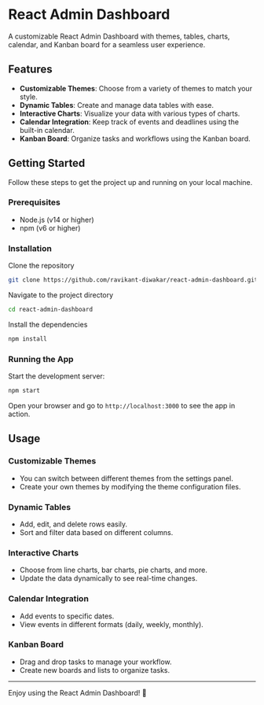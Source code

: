 
# React Admin Dashboard

A customizable React Admin Dashboard with themes, tables, charts, calendar, and Kanban board for a seamless user experience.

## Features

- **Customizable Themes**: Choose from a variety of themes to match your style.
- **Dynamic Tables**: Create and manage data tables with ease.
- **Interactive Charts**: Visualize your data with various types of charts.
- **Calendar Integration**: Keep track of events and deadlines using the built-in calendar.
- **Kanban Board**: Organize tasks and workflows using the Kanban board.

## Getting Started

Follow these steps to get the project up and running on your local machine.

### Prerequisites

- Node.js (v14 or higher)
- npm (v6 or higher)

### Installation

 Clone the repository
   ```bash
   git clone https://github.com/ravikant-diwakar/react-admin-dashboard.git
   ```
 Navigate to the project directory
   ```bash
   cd react-admin-dashboard
   ```
 Install the dependencies
   ```bash
   npm install
   ```
### Running the App

 Start the development server:
   ```bash
   npm start
   ```
 Open your browser and go to `http://localhost:3000` to see the app in action.

## Usage

### Customizable Themes

- You can switch between different themes from the settings panel.
- Create your own themes by modifying the theme configuration files.

### Dynamic Tables

- Add, edit, and delete rows easily.
- Sort and filter data based on different columns.

### Interactive Charts

- Choose from line charts, bar charts, pie charts, and more.
- Update the data dynamically to see real-time changes.

### Calendar Integration

- Add events to specific dates.
- View events in different formats (daily, weekly, monthly).

### Kanban Board

- Drag and drop tasks to manage your workflow.
- Create new boards and lists to organize tasks.

---

Enjoy using the React Admin Dashboard! 🚀
